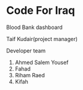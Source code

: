 # Code For Iraq
Blood Bank dashboard

Taif Kudair(project manager)

Developer team
1. Ahmed Salem Yousef
2. Fahad
3. Riham Raed
4. Kifah
